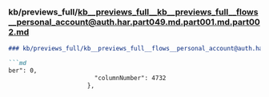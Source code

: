 ### kb/previews_full/kb__previews_full__kb__previews_full__flows__personal_account@auth.har.part049.md.part001.md.part002.md

```md
### kb/previews_full/kb__previews_full__flows__personal_account@auth.har.part049.md.part001.md (part 002)

```md
ber": 0,
                        "columnNumber": 4732
                      },
    
```

```

```
